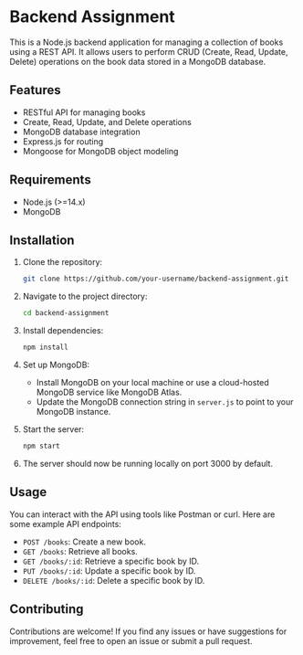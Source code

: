# Backend Assignment

This is a Node.js backend application for managing a collection of books using a REST API. It allows users to perform CRUD (Create, Read, Update, Delete) operations on the book data stored in a MongoDB database.

## Features

- RESTful API for managing books
- Create, Read, Update, and Delete operations
- MongoDB database integration
- Express.js for routing
- Mongoose for MongoDB object modeling

## Requirements

- Node.js (>=14.x)
- MongoDB

## Installation

1. Clone the repository:

   ```bash
   git clone https://github.com/your-username/backend-assignment.git
   ```

2. Navigate to the project directory:

   ```bash
   cd backend-assignment
   ```

3. Install dependencies:

   ```bash
   npm install
   ```

4. Set up MongoDB:
   - Install MongoDB on your local machine or use a cloud-hosted MongoDB service like MongoDB Atlas.
   - Update the MongoDB connection string in `server.js` to point to your MongoDB instance.

5. Start the server:

   ```bash
   npm start
   ```

6. The server should now be running locally on port 3000 by default.

## Usage

You can interact with the API using tools like Postman or curl. Here are some example API endpoints:

- `POST /books`: Create a new book.
- `GET /books`: Retrieve all books.
- `GET /books/:id`: Retrieve a specific book by ID.
- `PUT /books/:id`: Update a specific book by ID.
- `DELETE /books/:id`: Delete a specific book by ID.

## Contributing

Contributions are welcome! If you find any issues or have suggestions for improvement, feel free to open an issue or submit a pull request.

